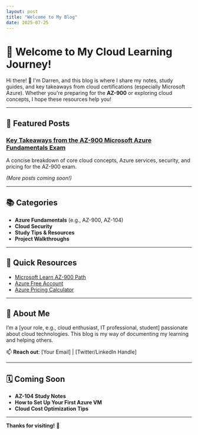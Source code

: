 ```yaml
---
layout: post
title: "Welcome to My Blog"
date: 2025-07-25
---
```


# 🌟 Welcome to My Cloud Learning Journey!

Hi there! 👋 I'm Darren, and this blog is where I share my notes, study guides, and key takeaways from cloud certifications (especially Microsoft Azure). Whether you're preparing for the **AZ-900** or exploring cloud concepts, I hope these resources help you!

---

## 📌 Featured Posts

### [Key Takeaways from the AZ-900 Microsoft Azure Fundamentals Exam](/az-900-key-takeaways.md)  
A concise breakdown of core cloud concepts, Azure services, security, and pricing for the AZ-900 exam.  

*(More posts coming soon!)*

---

## 📚 Categories

- **Azure Fundamentals** (e.g., AZ-900, AZ-104)  
- **Cloud Security**  
- **Study Tips & Resources**  
- **Project Walkthroughs**  

---

## 🔗 Quick Resources

- [Microsoft Learn AZ-900 Path](https://learn.microsoft.com/en-us/certifications/exams/az-900/)  
- [Azure Free Account](https://azure.microsoft.com/en-us/free/)  
- [Azure Pricing Calculator](https://azure.microsoft.com/en-us/pricing/calculator/)  

---

## 💬 About Me

I’m a [your role, e.g., cloud enthusiast, IT professional, student] passionate about cloud technologies. This blog is my way of documenting my learning and helping others.  

📫 **Reach out**: [Your Email] | [Twitter/LinkedIn Handle]  

---

## 🗓️ Coming Soon

- **AZ-104 Study Notes**  
- **How to Set Up Your First Azure VM**  
- **Cloud Cost Optimization Tips**  

---

**Thanks for visiting!** 🚀  


